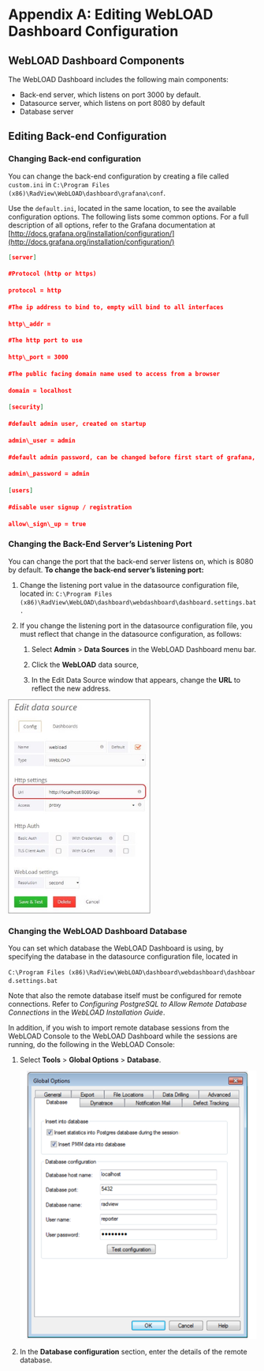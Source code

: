 # Appendix A: Editing WebLOAD Dashboard Configuration

## WebLOAD Dashboard Components

The WebLOAD Dashboard includes the following main components: 

- Back-end server, which listens on port 3000 by default.  
- Datasource server, which listens on port 8080 by default 
- Database server 

## Editing Back-end Configuration 



### Changing Back-end configuration

You can change the back-end configuration by creating a file called `custom.ini` in 
`C:\Program Files (x86)\RadView\WebLOAD\dashboard\grafana\conf`. 

Use the `default.ini`, located in the same location, to see the available configuration options. The following lists some common options. For a full description of all options, refer to the Grafana documentation at [http://docs.grafana.org/installation/configuration/](http://docs.grafana.org/installation/configuration/)





```json
[server] 

#Protocol (http or https) 

protocol = http 

#The ip address to bind to, empty will bind to all interfaces 

http\_addr = 

#The http port to use 

http\_port = 3000 

#The public facing domain name used to access from a browser 

domain = localhost 

[security] 

#default admin user, created on startup

admin\_user = admin 

#default admin password, can be changed before first start of grafana, or in profile settings 

admin\_password = admin 

[users] 

#disable user signup / registration 

allow\_sign\_up = true 
```



### Changing the Back-End Server’s Listening Port

You can change the port that the back-end server listens on, which is 8080 by default. **To change the back-end server’s listening port:** 

1. Change the listening port value in the datasource configuration file, located in: `C:\Program Files (x86)\RadView\WebLOAD\dashboard\webdashboard\dashboard.settings.bat.` 

1. If you change the listening port in the datasource configuration file, you must reflect that change in the datasource configuration, as follows: 
    1. Select **Admin** > **Data Sources** in the WebLOAD Dashboard menu bar. 

    1. Click the **WebLOAD** data source, 

    1. In the Edit Data Source window that appears, change the **URL** to reflect the new address. 


![Edit Data Source window ](../images/edit_data_source.jpeg)





### Changing the WebLOAD Dashboard Database

You can set which database the WebLOAD Dashboard is using, by specifying the database in the datasource configuration file, located in 

`C:\Program Files (x86)\RadView\WebLOAD\dashboard\webdashboard\dashboar d.settings.bat`

Note that also the remote database itself must be configured for remote connections. Refer to *Configuring PostgreSQL to Allow Remote Database Connections* in the *WebLOAD Installation Guide*. 

In addition, if you wish to import remote database sessions from the WebLOAD Console to the WebLOAD Dashboard while the sessions are running, do the following in the WebLOAD Console:  

1. Select **Tools** > **Global Options** > **Database**.

    ![Database Tab](../images/database_tab.png)

1. In the **Database configuration** section, enter the details of the remote database.

`                             `